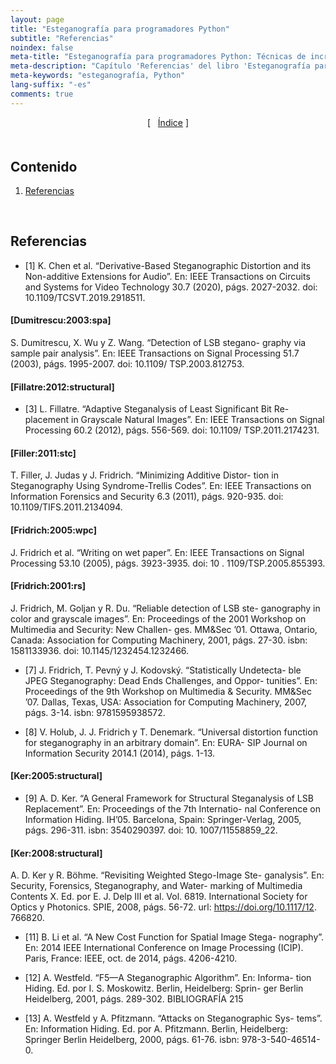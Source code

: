 ```yaml
---
layout: page
title: "Esteganografía para programadores Python"
subtitle: "Referencias" 
noindex: false
meta-title: "Esteganografía para programadores Python: Técnicas de incrustación"
meta-description: "Capítulo 'Referencias' del libro 'Esteganografía para programadores Python'"
meta-keywords: "esteganografía, Python"
lang-suffix: "-es"
comments: true
---
```


<center style='margin-bottom:30px'>
[ &nbsp; <a href='/books-es'>Índice</a> ]
</center>





<style>
    [id]::before {
        content: '';
        display: block;
        height:      70px;
        margin-top: -70px;
        visibility: hidden;
    }
</style>

<div class='menu' style='margin-top:50px'></div>

## Contenido

1. [Referencias](#referencias)

<br>


## Referencias

- [1] K. Chen et al. “Derivative-Based Steganographic Distortion and
its Non-additive Extensions for Audio”. En: IEEE Transactions
on Circuits and Systems for Video Technology 30.7 (2020), págs. 2027-2032.
doi: 10.1109/TCSVT.2019.2918511.

#### [Dumitrescu:2003:spa]
S. Dumitrescu, X. Wu y Z. Wang. “Detection of LSB stegano-
graphy via sample pair analysis”. En: IEEE Transactions on
Signal Processing 51.7 (2003), págs. 1995-2007. doi: 10.1109/
TSP.2003.812753.

#### [Fillatre:2012:structural]
- [3] L. Fillatre. “Adaptive Steganalysis of Least Significant Bit Re-
placement in Grayscale Natural Images”. En: IEEE Transactions
on Signal Processing 60.2 (2012), págs. 556-569. doi: 10.1109/
TSP.2011.2174231.

#### [Filler:2011:stc]
T. Filler, J. Judas y J. Fridrich. “Minimizing Additive Distor-
tion in Steganography Using Syndrome-Trellis Codes”. En: IEEE
Transactions on Information Forensics and Security 6.3 (2011),
págs. 920-935. doi: 10.1109/TIFS.2011.2134094.

#### [Fridrich:2005:wpc]
J. Fridrich et al. “Writing on wet paper”. En: IEEE Transactions
on Signal Processing 53.10 (2005), págs. 3923-3935. doi: 10 .
1109/TSP.2005.855393.

#### [Fridrich:2001:rs]
J. Fridrich, M. Goljan y R. Du. “Reliable detection of LSB ste-
ganography in color and grayscale images”. En: Proceedings of
the 2001 Workshop on Multimedia and Security: New Challen-
ges. MM&Sec ’01. Ottawa, Ontario, Canada: Association for
Computing Machinery, 2001, págs. 27-30. isbn: 1581133936. doi:
10.1145/1232454.1232466.

- [7] J. Fridrich, T. Pevný y J. Kodovský. “Statistically Undetecta-
ble JPEG Steganography: Dead Ends Challenges, and Oppor-
tunities”. En: Proceedings of the 9th Workshop on Multimedia
& Security. MM&Sec ’07. Dallas, Texas, USA: Association for
Computing Machinery, 2007, págs. 3-14. isbn: 9781595938572.

- [8] V. Holub, J. J. Fridrich y T. Denemark. “Universal distortion
function for steganography in an arbitrary domain”. En: EURA-
SIP Journal on Information Security 2014.1 (2014), págs. 1-13.

#### [Ker:2005:structural]
- [9] A. D. Ker. “A General Framework for Structural Steganalysis
of LSB Replacement”. En: Proceedings of the 7th Internatio-
nal Conference on Information Hiding. IH’05. Barcelona, Spain:
Springer-Verlag, 2005, págs. 296-311. isbn: 3540290397. doi: 10.
1007/11558859_22.

#### [Ker:2008:structural]
A. D. Ker y R. Böhme. “Revisiting Weighted Stego-Image Ste-
ganalysis”. En: Security, Forensics, Steganography, and Water-
marking of Multimedia Contents X. Ed. por E. J. Delp III et al.
Vol. 6819. International Society for Optics y Photonics. SPIE,
2008, págs. 56-72. url: https://doi.org/10.1117/12.
766820.

- [11] B. Li et al. “A New Cost Function for Spatial Image Stega-
nography”. En: 2014 IEEE International Conference on Image
Processing (ICIP). Paris, France: IEEE, oct. de 2014, págs. 4206-4210.

- [12] A. Westfeld. “F5—A Steganographic Algorithm”. En: Informa-
tion Hiding. Ed. por I. S. Moskowitz. Berlin, Heidelberg: Sprin-
ger Berlin Heidelberg, 2001, págs. 289-302.
BIBLIOGRAFÍA 215

- [13] A. Westfeld y A. Pfitzmann. “Attacks on Steganographic Sys-
tems”. En: Information Hiding. Ed. por A. Pfitzmann. Berlin,
Heidelberg: Springer Berlin Heidelberg, 2000, págs. 61-76. isbn:
978-3-540-46514-0.



